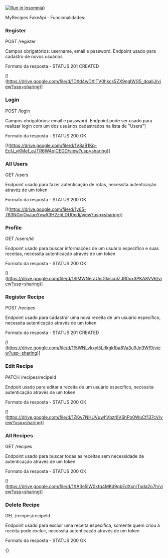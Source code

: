 [![Run in Insomnia}](https://insomnia.rest/images/run.svg)](https://insomnia.rest/run/?label=fake-api-grupo-4&uri=https%3A%2F%2Ffake-api-grupo-4.onrender.com)

MyRecipes FakeApi - Funcionalidades:

### Register

POST /register

Campos obrigatórios: username, email e password.
Endpoint usado para cadastro de novos usuários

Formato da resposta - STATUS 201 CREATED

[!(https://drive.google.com/file/d/1DXd4wDXlTV0hkcs5ZX9ngIWG5_dqaljJ/view?usp=sharing)]

### Login

POST /login

Campos obrigatórios: email e password.
Endpoint pode ser usado para realizar login com um dos usuários cadastrados na lista de "Users"]

Formato da resposta - STATUS 200 OK

[!(https://drive.google.com/file/d/1V8aB1Kp-EcfJ_yKMef_eJTR6W4qiCEGD/view?usp=sharing)]

### All Users

GET /users

Endpoint usado para fazer autenticação de rotas, necessita autenticação atravéz de um token

Formato da resposta - STATUS 200 OK

[!(https://drive.google.com/file/d/1y65-783NGnjOvJuqYvwA3H2zhLDU0edj/view?usp=sharing)]

### Profile

GET /users/id

Endpoint usado para buscar informações de um usuário especifico e suas receitas, necessita autenticação através de um token

Formato da resposta - STATUS 200 OK

[!(https://drive.google.com/file/d/1SlMWNeraUniGkjscpIZJR0ox3PKA8VV6/view?usp=sharing)]

### Register Recipe

POST /recipes

Endpoint usado para cadastrar uma nova receita de um usuário específico, necessita autenticação através de um token

Formato da resposta - STATUS 201 CREATED

[!(https://drive.google.com/file/d/1f5WNLvkxyl5Lrlkgkfba8Va3u9Jn3Wf9/view?usp=sharing)]

### Edit Recipe

PATCH /recipes/recipeId

Endpoit usado para editar a receita de um usuário específico, necessita autenticação através de um token

Formato da resposta - STATUS 200 OK

[!(https://drive.google.com/file/d/1ZKw7NHUVuwhVbzrIlVShPo0WuCf137cV/view?usp=sharing)]

### All Recipes

GET /recipes

Endpoint usado para buscar todas as receitas sem necessidade de autenticação através de um token

Formato da resposta - STATUS 200 OK

[!(https://drive.google.com/file/d/1XA3e5lW0kfq4MKd9gbEdXxnrToda2o7h/view?usp=sharing)]

### Delete Recipe

DEL /recipes/recipeId

Endpoint usado para excluir uma receita específica, somente quem criou a receita pode excluir, necessita autenticação através de um token

Formato da resposta - STATUS 200 OK

{}

